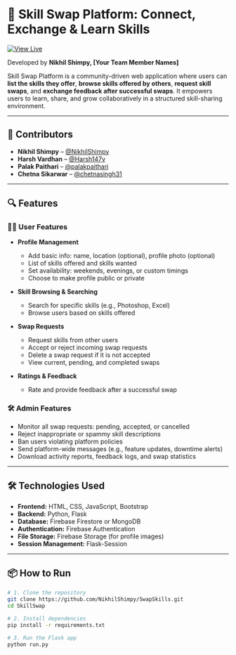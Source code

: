 # 🤝 Skill Swap Platform: Connect, Exchange & Learn Skills

[![View Live](https://img.shields.io/badge/View-Live-green?style=for-the-badge&logo=web)](https://swap-skills-bice.vercel.app/)

Developed by **Nikhil Shimpy, [Your Team Member Names]**

Skill Swap Platform is a community-driven web application where users can **list the skills they offer**, **browse skills offered by others**, **request skill swaps**, and **exchange feedback after successful swaps**. It empowers users to learn, share, and grow collaboratively in a structured skill-sharing environment.

---

## 👥 Contributors

- **Nikhil Shimpy** – [@NikhilShimpy](https://github.com/NikhilShimpy)  
- **Harsh Vardhan** – [@Harsh147v](https://github.com/Harsh147v)
- **Palak Paithari** – [@palakpaithari](https://github.com/palakpaithari)
- **Chetna Sikarwar** – [@chetnasingh31](https://github.com/chetnasingh31)

---

## 🔍 Features

### **🧑‍💻 User Features**
- **Profile Management**
  - Add basic info: name, location (optional), profile photo (optional)
  - List of skills offered and skills wanted
  - Set availability: weekends, evenings, or custom timings
  - Choose to make profile public or private

- **Skill Browsing & Searching**
  - Search for specific skills (e.g., Photoshop, Excel)
  - Browse users based on skills offered

- **Swap Requests**
  - Request skills from other users
  - Accept or reject incoming swap requests
  - Delete a swap request if it is not accepted
  - View current, pending, and completed swaps

- **Ratings & Feedback**
  - Rate and provide feedback after a successful swap

### **🛠️ Admin Features**
- Monitor all swap requests: pending, accepted, or cancelled
- Reject inappropriate or spammy skill descriptions
- Ban users violating platform policies
- Send platform-wide messages (e.g., feature updates, downtime alerts)
- Download activity reports, feedback logs, and swap statistics

---

## 🛠️ Technologies Used

- **Frontend:** HTML, CSS, JavaScript, Bootstrap  
- **Backend:** Python, Flask  
- **Database:** Firebase Firestore or MongoDB  
- **Authentication:** Firebase Authentication  
- **File Storage:** Firebase Storage (for profile images)  
- **Session Management:** Flask-Session  

---

## 📦 How to Run

```bash
# 1. Clone the repository
git clone https://github.com/NikhilShimpy/SwapSkills.git
cd SkillSwap

# 2. Install dependencies
pip install -r requirements.txt

# 3. Run the Flask app
python run.py
